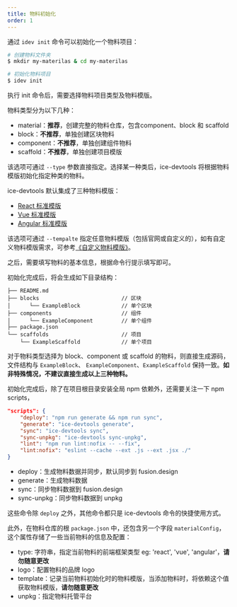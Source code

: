 ```yaml
---
title: 物料初始化
order: 1
---
```


通过 `idev init` 命令可以初始化一个物料项目：

```bash
# 创建物料文件夹
$ mkdir my-materilas & cd my-materilas

# 初始化物料项目
$ idev init
```

执行 init 命令后，需要选择物料项目类型及物料模版。

物料类型分为以下几种：

- material：**推荐**，创建完整的物料仓库，包含component、block 和 scaffold
- block：**不推荐**，单独创建区块物料
- component：**不推荐**，单独创建组件物料
- scaffold：**不推荐**，单独创建项目模版

该选项可通过 `--type` 参数直接指定。选择某一种类后，ice-devtools 将根据物料模版初始化指定种类的物料。

ice-devtools 默认集成了三种物料模版：

- [React 标准模版](https://github.com/alibaba/ice/tree/master/templates/ice-react-material-template)
- [Vue 标准模版](https://github.com/alibaba/ice/tree/master/templates/ice-vue-material-template)
- [Angular 标准模版](https://github.com/alibaba/ice/tree/master/templates/ice-angular-material-template)

该选项可通过 `--tempalte` 指定任意物料模版（包括官网或自定义的），如有自定义物料模版需求，可参考[《自定义物料模版》](/docs/materials/template/custom.md)。

之后，需要填写物料的基本信息，根据命令行提示填写即可。

初始化完成后，将会生成如下目录结构：

```
├── README.md
├── blocks                          // 区块
│      └── ExampleBlock             // 单个区块
├── components                      // 组件
│      └── ExampleComponent         // 单个组件
├── package.json
└── scaffolds                       // 项目
    └── ExampleScaffold             // 单个项目
```

对于物料类型选择为 block、component 或 scaffold 的物料，则直接生成源码，文件结构与 `ExampleBlock`、 `ExampleComponent`、`ExampleScaffold` 保持一致。**如非特殊情况，不建议直接生成以上三种物料。**

初始化完成后，除了在项目根目录安装全局 npm 依赖外，还需要关注一下 npm scripts，

```json
"scripts": {
    "deploy": "npm run generate && npm run sync",
    "generate": "ice-devtools generate",
    "sync": "ice-devtools sync",
    "sync-unpkg": "ice-devtools sync-unpkg",
    "lint": "npm run lint:nofix -- --fix",
    "lint:nofix": "eslint --cache --ext .js --ext .jsx ./"
}
```

- deploy：生成物料数据并同步，默认同步到 fusion.design
- generate：生成物料数据
- sync：同步物料数据到 fusion.design
- sync-unpkg：同步物料数据到 unpkg

这些命令除 `deploy` 之外，其他命令都只是 ice-devtools 命令的快捷使用方式。

此外，在物料仓库的根 `package.json` 中，还包含另一个字段 `materialConfig`，这个属性存储了一些当前物料的信息及配置：

- type: 字符串，指定当前物料的前端框架类型 eg: 'react', 'vue', 'angular'，**请勿随意更改**
- logo：配置物料的品牌 logo
- template：记录当前物料初始化时的物料模版，当添加物料时，将依赖这个值获取物料模版，**请勿随意更改**
- unpkg：指定物料托管平台
